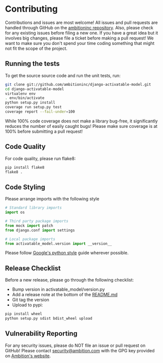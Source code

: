 # Contributing
Contributions and issues are most welcome! All issues and pull requests are
handled through GitHub on the
[ambitioninc repository](https://github.com/ambitioninc/django-activatable-model/issues).
Also, please check for any existing issues before filing a new one. If you have
a great idea but it involves big changes, please file a ticket before making a
pull request! We want to make sure you don't spend your time coding something
that might not fit the scope of the project.

## Running the tests

To get the source source code and run the unit tests, run:
```bash
git clone git://github.com/ambitioninc/django-activatable-model.git
cd django-activatable-model
virtualenv env
. env/bin/activate
python setup.py install
coverage run setup.py test
coverage report --fail-under=100
```

While 100% code coverage does not make a library bug-free, it significantly
reduces the number of easily caught bugs! Please make sure coverage is at 100%
before submitting a pull request!

## Code Quality

For code quality, please run flake8:
```bash
pip install flake8
flake8 .
```

## Code Styling
Please arrange imports with the following style

```python
# Standard library imports
import os

# Third party package imports
from mock import patch
from django.conf import settings

# Local package imports
from activatable_model.version import __version__
```

Please follow
[Google's python style](http://google-styleguide.googlecode.com/svn/trunk/pyguide.html)
guide wherever possible.



## Release Checklist

Before a new release, please go through the following checklist:

* Bump version in activatable_model/version.py
* Add a release note at the bottom of the [README.md](README.md)
* Git tag the version
* Upload to pypi:
```bash
pip install wheel
python setup.py sdist bdist_wheel upload
```

## Vulnerability Reporting

For any security issues, please do NOT file an issue or pull request on GitHub!
Please contact [security@ambition.com](mailto:security@ambition.com) with the
GPG key provided on [Ambition's website](http://ambition.com/security/).
